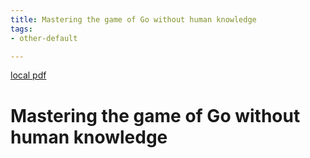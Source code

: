 ```yaml
---
title: Mastering the game of Go without human knowledge
tags:
- other-default

---
```


[local pdf](../../../pdfs/Mastering%20the%20game%20of%20Go%20without%20human%20knowledge.pdf)

# Mastering the game of Go without human knowledge
